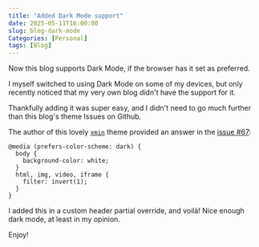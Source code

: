 ```yaml
---
title: "Added Dark Mode support"
date: 2025-05-11T16:00:00
slug: blog-dark-mode
Categories: [Personal]
tags: [Blog]
---
```


Now this blog supports Dark Mode, if the browser has it set as preferred.

I myself switched to using Dark Mode on some of my devices, but only recently noticed that my very own blog didn't have the support for it.

Thankfully adding it was super easy, and I didn't need to go much further than this blog's theme Issues on Github.

The author of this lovely [`xmin`](https://github.com/yihui/hugo-xmin) theme provided an answer in the [issue #67](https://github.com/yihui/hugo-xmin/issues/67):

```
@media (prefers-color-scheme: dark) {
  body {
    background-color: white;
  }
  html, img, video, iframe {
    filter: invert(1);
  }
}
```

I added this in a custom header partial override, and voilà! Nice enough dark mode, at least in my opinion.

Enjoy!
